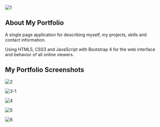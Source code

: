 ![1](https://github.com/vicento-cares/portfolio_v1/assets/158264850/2b4766ea-b3e9-48b3-a63d-0f6dbda6d0fb)

## About My Portfolio

A single page application for describing myself, my projects, skills and contact information.

Using HTML5, CSS3 and JavaScript with Bootstrap 4 for the web interface and behavior of all online viewers.

## My Portfolio Screenshots

![2](https://github.com/vicento-cares/portfolio_v1/assets/158264850/c89648ea-7e53-45b0-b024-c9f54e9ed71b)

![3-1](https://github.com/vicento-cares/portfolio_v1/assets/158264850/b31cfb03-bb02-4f63-9d5d-10ec06a819cd)

![4](https://github.com/vicento-cares/portfolio_v1/assets/158264850/fc745e7f-0c3e-4771-be92-a7980e5d0a20)

![5](https://github.com/vicento-cares/portfolio_v1/assets/158264850/48b161f1-8509-4c5b-898e-c397eee6e827)

![6](https://github.com/vicento-cares/portfolio_v1/assets/158264850/0c06f305-7335-4a18-ae38-65a17256b633)
